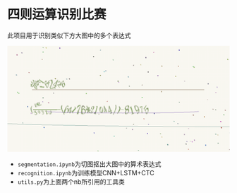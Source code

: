 # 四则运算识别比赛

此项目用于识别类似下方大图中的多个表达式

![img](sample.png)

- `segmentation.ipynb`为切图抠出大图中的算术表达式
- `recognition.ipynb`为训练模型CNN+LSTM+CTC
- `utils.py`为上面两个nb所引用的工具类
